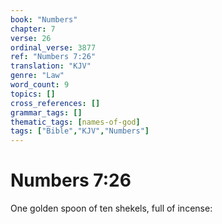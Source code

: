 ```yaml
---
book: "Numbers"
chapter: 7
verse: 26
ordinal_verse: 3877
ref: "Numbers 7:26"
translation: "KJV"
genre: "Law"
word_count: 9
topics: []
cross_references: []
grammar_tags: []
thematic_tags: [names-of-god]
tags: ["Bible","KJV","Numbers"]
---
```


# Numbers 7:26

One golden spoon of ten shekels, full of incense:

